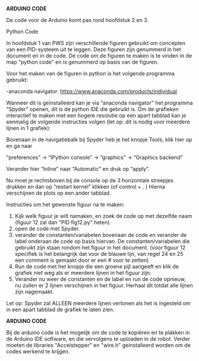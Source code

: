 **ARDUINO CODE**

De code voor de Arduino komt pas rond hoofdstuk 2 en 3.

Python Code

In hoofdstuk 1 van PWS zijn verschillende figuren gebruikt om concepten van een PID-systeem uit te leggen. Deze figuren zijn genummerd in het document en in de code. De code om de figuren te maken is te vinden in de map "python code" en is genummerd op basis van de figuren.

Voor het maken van de figuren in python is het volgende programma gebruikt:

-anaconda navigator: https://www.anaconda.com/products/individual 

Wanneer dit is geïnstalleerd kan je via “anaconda navigator” het programma “Spyder” openen, dit is de python IDE die gebruikt is. Om de grafieken interactief te maken met een hogere resolutie op een apart tabblad kan je eenmalig de volgende instructies volgen (let op: dit is nodig voor meerdere lijnen in 1 grafiek): 

Bovenaan in de navigatiebalk bij Spyder heb je het knopje Tools, klik hier op en ga naar

“preferences” -> “IPython console” -> “graphics” -> “Graphics backend”

Verander hier “Inline” naar “Automatic” en druk op “apply”.

Nu moet je rechtsboven bij de console op de 3 horizontale streepjes drukken en dan op “restart kernel” klikken (of control + . ) Hierna verschijnen de plots op een ander tabblad.

Instructies om het gewenste figuur na te maken:

1. Kijk welk figuur je wilt namaken, en zoek de code op met dezelfde naam (figuur 12 zal dan “PID fig12.py” heten)
2. open de code met Spyder.
3. verander de constanten/variabelen bovenaan de code en verander de label onderaan de code op basis hiervan. De constanten/variabelen die gebruikt zijn staan rondom het figuur in het document. (voor figuur 12 specifiek is het belangrijk dat voor de blauwe lijn, van regel 24 en 25 een comment is gemaakt door er een # voor te zetten)
4. Run de code met het knopje die een groene pijl aangeeft en klik de grafiek niet weg als er meerdere lijnen in het figuur zijn.
5. Verander nu weer de constanten en de label en run de code opnieuw, nu zullen er 2 lijnen verschijnen in het figuur. Herhaal dit totdat alle lijnen zijn nagemaakt.

Let op: Spyder zal ALLEEN meerdere lijnen vertonen als het is ingesteld om in een apart tabblad de grafiek te laten zien. 



**ARDUINO CODE**

Bij de arduino code is het mogelijk om de code te kopiëren en te plakken in de Arduino IDE software, en die vervolgens te uploaden in de robot. Verder moeten de libraries "Accelstepper" en "wire.h" geinstalleerd worden om de codes werkend te krijgen.



